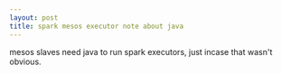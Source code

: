 ```yaml
---
layout: post
title: spark mesos executor note about java
---
```


mesos slaves need java to run spark executors, just incase that wasn't
obvious.
